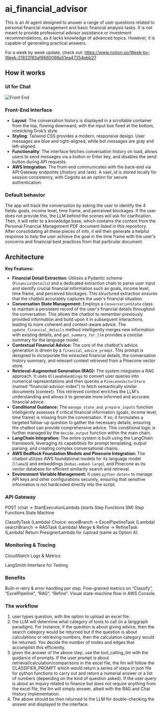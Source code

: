 # ai_financial_advisor
This is an AI agent designed to answer a range of user questions related to personal financial management and basic financial analysis tasks. It is not meant to provide professional advisor assistance or investment recommendations, as it lacks knowledge of advanced topics. However, it is capable of generating practical answers.

For a week by week update, check out: https://www.notion.so/Week-by-Week-21832f83af6680098a51ea47354ebb27

## How it works 

### UI for Chat
![Front End](./image/ui.png)

### Front-End Interface

- **Layout**: The conversation history is displayed in a scrollable container from the top, flowing downward, with the input box fixed at the bottom, mimicking Grok’s style.
- **Styling**: Tailwind CSS provides a modern, responsive design. User messages are blue and right-aligned, while bot messages are gray and left-aligned.
- **Functionality**: The interface fetches conversation history on load, allows users to send messages via a button or Enter key, and disables the send button during API requests.
- **AWS Integration**: The front-end communicates with the back-end via API Gateway endpoints (/history and /ask). A user_id is stored locally for session consistency, with Cognito as an option for secure authentication.
  
### Default behavior 

The app will track the conversation by asking the user to identify the 4 fields: goals, income level, time frame, and perceived blockages. If the user does not provide this, the LLM behind the scenes will ask for clarification. Then, it will refer to a knowledge base, which contains the content from the Personal Financial Management PDF document listed in this repository. After consolidating all these pieces of info, it will then generate a helpful response to help the user achieve the goal in the time frame with the user's concerns and finaincial best practices from that particular document. 

## Architecture
**Key Features:**

- **Financial Detail Extraction:** Utilizes a Pydantic schema (`FinancialDetails`) and a dedicated extraction chain to parse user input and identify crucial financial information such as goals, income level, time frame, and perceived blockages. This structured extraction ensures that the chatbot accurately captures the user's financial situation.
- **Conversation State Management:** Employs a `ConversationState` class to maintain a persistent record of the user's financial details throughout the conversation. This allows the chatbot to remember previously provided information and build upon it in subsequent interactions, leading to more coherent and context-aware advice. The `update_financial_details` method intelligently merges new information with existing details, and `get_summary_for_llm` provides a concise summary for the language model.
- **Contextual Financial Advice:** The core of the chatbot's advice generation is driven by a `financial_advice_prompt`. This prompt is designed to incorporate the extracted financial details, the conversation history summary, and relevant context retrieved from a Pinecone vector store.
- **Retrieval-Augmented Generation (RAG):** The system integrates a RAG approach. It uses `OllamaEmbeddings` to convert user queries into numerical representations and then queries a `PineconeVectorStore` (named "financial-advisor-index") to fetch semantically similar documents (context). This retrieved context enriches the LLM's understanding and allows it to generate more informed and accurate financial advice.
- **Conditional Guidance:** The `manage_state_and_prepare_inputs` function intelligently assesses if critical financial information (goals, income level, time frame) is missing from the conversation. If so, it formulates a targeted follow-up question to gather the necessary details, ensuring the chatbot can provide comprehensive advice. This conditional logic is further managed by the `decide_output` function within the main chain.
- **LangChain Integration:** The entire system is built using the LangChain framework, leveraging its capabilities for prompt templating, output parsing, and creating complex conversational chains.
- **AWS BedRock Foundation Models and Pinecone Integration:** The chatbot utilizes AWS foundational models for its language model (`llama3`) and embeddings (`mxbai-embed-large`), and Pinecone as its vector database for efficient similarity search and retrieval.
- **Environment Variable Management:** It uses `python-dotenv` to manage API keys and other configurations securely, ensuring that sensitive information is not hardcoded directly into the script.

### API Gateway
POST /chat → StartExecutionLambda (starts Step Functions SM)
Step Functions State Machine

ClassifyTask (Lambda)
Choice:
excelBranch → ExcelPipelineTask (Lambda)
searchBranch → RAGTask (Lambda)
Merge & Refine → RefineTask (Lambda)
Return
PresignerLambda for /upload (same as Option A).

### Monitoring & Tracing
CloudWatch Logs & Metrics

LangSmith Interface for Testing

### Benefits
Built-in retry & error handling per step.
Fine-grained metrics on “Classify”, “ExcelPipeline”, “RAG”, “Refine”.
Visual state-machine flow in AWS Console.

### The workflow
1. user types question, with the option to upload an excel file. 
2. the LLM will determine what category of tools to call (in a langgraph paradigm). For instance, if the question is about giving advice, then the search category would be returned but if the question is about calculations or retrieving numbers, then the calculation category would be returned. You decide the number of nodes and edges that accomplish this efficiently. 
3. given the answer of the above step, use the tool_calling_llm with the guidance of prompts. If the user prompt is about retrieval/calculation/comparisons in the excel file, the llm will follow the CLASSIFIER_PROMPT which would return a series of steps in json file for python functions to carry out and return a numerial answer or a list of numbers (depending on the kind of question asked). If the user query is about an inquiry related to finance but does not require anything from the excel file, the llm will simply answer, albeit with the RAG and Chat History implementation. 
4. The above should be then returned to the LLM for double-checking the answer and displayed to the interface.
